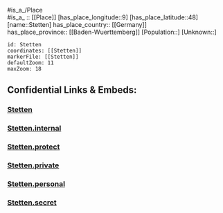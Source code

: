 ﻿---
location: [48,9] 
mapzoom: [7,12] 
mapmarker: city 
type: City
tags:
- geo/City


SpocWebEntityId: 34567
isDeleted: false
confidential: public

---
#is_a_/Place  
#is_a_ :: [[Place]] 
[has_place_longitude::9] 
[has_place_latitude::48] 
[name::Stetten] 
has_place_country:: [[Germany]]  
has_place_province:: [[Baden-Wuerttemberg]] 
[Population::] 
[Unknown::] 


```leaflet
id: Stetten
coordinates: [[Stetten]] 
markerFile: [[Stetten]] 
defaultZoom: 11 
maxZoom: 18
```


## Confidential Links & Embeds: 

### [Stetten](/_public/Earth/Continent/Europe/Europe~Central/Germany/Germany~West/Baden-Wuerttemberg/counties~BW/Tuttlingen/cities~Tuttlingen/Donau-Heuberg/City/Stetten.md) 

### [Stetten.internal](/_internal/Earth/Continent/Europe/Europe~Central/Germany/Germany~West/Baden-Wuerttemberg/counties~BW/Tuttlingen/cities~Tuttlingen/Donau-Heuberg/City/Stetten.internal.md) 

### [Stetten.protect](/_protect/Earth/Continent/Europe/Europe~Central/Germany/Germany~West/Baden-Wuerttemberg/counties~BW/Tuttlingen/cities~Tuttlingen/Donau-Heuberg/City/Stetten.protect.md) 

### [Stetten.private](/_private/Earth/Continent/Europe/Europe~Central/Germany/Germany~West/Baden-Wuerttemberg/counties~BW/Tuttlingen/cities~Tuttlingen/Donau-Heuberg/City/Stetten.private.md) 

### [Stetten.personal](/_personal/Earth/Continent/Europe/Europe~Central/Germany/Germany~West/Baden-Wuerttemberg/counties~BW/Tuttlingen/cities~Tuttlingen/Donau-Heuberg/City/Stetten.personal.md) 

### [Stetten.secret](/_secret/Earth/Continent/Europe/Europe~Central/Germany/Germany~West/Baden-Wuerttemberg/counties~BW/Tuttlingen/cities~Tuttlingen/Donau-Heuberg/City/Stetten.secret.md) 
